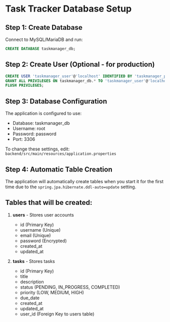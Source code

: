 # Task Tracker Database Setup

## Step 1: Create Database
Connect to MySQL/MariaDB and run:

```sql
CREATE DATABASE taskmanager_db;
```

## Step 2: Create User (Optional - for production)
```sql
CREATE USER 'taskmanager_user'@'localhost' IDENTIFIED BY 'taskmanager_password';
GRANT ALL PRIVILEGES ON taskmanager_db.* TO 'taskmanager_user'@'localhost';
FLUSH PRIVILEGES;
```

## Step 3: Database Configuration
The application is configured to use:
- Database: taskmanager_db
- Username: root
- Password: password
- Port: 3306

To change these settings, edit: `backend/src/main/resources/application.properties`

## Step 4: Automatic Table Creation
The application will automatically create tables when you start it for the first time due to the `spring.jpa.hibernate.ddl-auto=update` setting.

## Tables that will be created:
1. **users** - Stores user accounts
   - id (Primary Key)
   - username (Unique)
   - email (Unique)
   - password (Encrypted)
   - created_at
   - updated_at

2. **tasks** - Stores tasks
   - id (Primary Key)
   - title
   - description
   - status (PENDING, IN_PROGRESS, COMPLETED)
   - priority (LOW, MEDIUM, HIGH)
   - due_date
   - created_at
   - updated_at
   - user_id (Foreign Key to users table)
